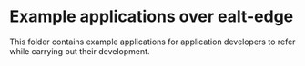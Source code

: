 # Example applications over ealt-edge
This folder contains example applications for application developers to refer while carrying out their development.